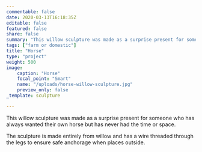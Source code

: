 ```yaml
---
commentable: false
date: 2020-03-13T16:18:35Z
editable: false
featured: false
share: false
summary: "This willow sculpture was made as a surprise present for someone who has always wanted their own horse but has never had the time or space."
tags: ["farm or domestic"]
title: "Horse"
type: "project"
weight: 500
image: 
    caption: "Horse"
    focal_point: "Smart"
    name: "/uploads/horse-willow-sculpture.jpg"
    preview_only: false
_template: sculpture

---
```

This willow sculpture was made as a surprise present for someone who has always wanted their own horse but has never had the time or space.

The sculpture is made entirely from willow and has a wire threaded through the legs to ensure safe anchorage when places outside.
